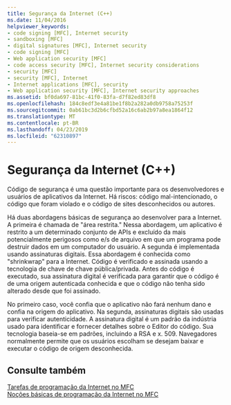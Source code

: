 ```yaml
---
title: Segurança da Internet (C++)
ms.date: 11/04/2016
helpviewer_keywords:
- code signing [MFC], Internet security
- sandboxing [MFC]
- digital signatures [MFC], Internet security
- code signing [MFC]
- Web application security [MFC]
- code access security [MFC], Internet security considerations
- security [MFC]
- security [MFC], Internet
- Internet applications [MFC], security
- Web application security [MFC], Internet security approaches
ms.assetid: bf0da697-81bc-41f0-83fa-d7f82ed83df8
ms.openlocfilehash: 184c8edf3e4a81be1f8b2a282a0db9758a75253f
ms.sourcegitcommit: 0ab61bc3d2b6cfbd52a16c6ab2b97a8ea1864f12
ms.translationtype: MT
ms.contentlocale: pt-BR
ms.lasthandoff: 04/23/2019
ms.locfileid: "62310897"
---
```

# <a name="internet-security-c"></a>Segurança da Internet (C++)

Código de segurança é uma questão importante para os desenvolvedores e usuários de aplicativos da Internet. Há riscos: código mal-intencionado, o código que foram violado e o código de sites desconhecidos ou autores.

Há duas abordagens básicas de segurança ao desenvolver para a Internet. A primeira é chamada de "área restrita." Nessa abordagem, um aplicativo é restrito a um determinado conjunto de APIs e excluído da mais potencialmente perigosos como e/s de arquivo em que um programa pode destruir dados em um computador do usuário. A segunda é implementada usando assinaturas digitais. Essa abordagem é conhecida como "shrinkwrap" para a Internet. Código é verificado e assinada usando a tecnologia de chave de chave pública/privada. Antes do código é executado, sua assinatura digital é verificada para garantir que o código é de uma origem autenticada conhecida e que o código não tenha sido alterado desde que foi assinado.

No primeiro caso, você confia que o aplicativo não fará nenhum dano e confia na origem do aplicativo. Na segunda, assinaturas digitais são usadas para verificar autenticidade. A assinatura digital é um padrão da indústria usado para identificar e fornecer detalhes sobre o Editor do código. Sua tecnologia baseia-se em padrões, incluindo a RSA e x. 509. Navegadores normalmente permite que os usuários escolham se desejam baixar e executar o código de origem desconhecida.

## <a name="see-also"></a>Consulte também

[Tarefas de programação da Internet no MFC](../mfc/mfc-internet-programming-tasks.md)<br/>
[Noções básicas de programação da Internet no MFC](../mfc/mfc-internet-programming-basics.md)
